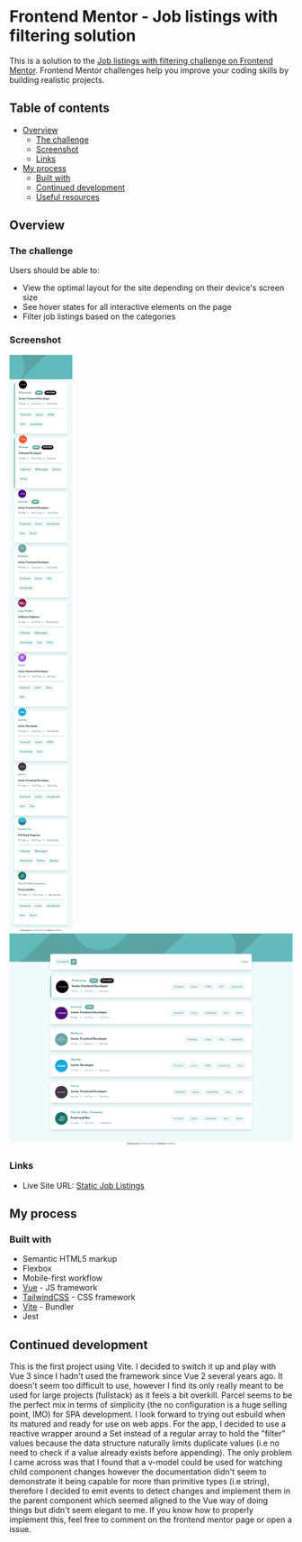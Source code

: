 # Frontend Mentor - Job listings with filtering solution

This is a solution to the [Job listings with filtering challenge on Frontend Mentor](https://www.frontendmentor.io/challenges/job-listings-with-filtering-ivstIPCt). Frontend Mentor challenges help you improve your coding skills by building realistic projects. 

## Table of contents

- [Overview](#overview)
  - [The challenge](#the-challenge)
  - [Screenshot](#screenshot)
  - [Links](#links)
- [My process](#my-process)
  - [Built with](#built-with)
  - [Continued development](#continued-development)
  - [Useful resources](#useful-resources)

## Overview

### The challenge

Users should be able to:

- View the optimal layout for the site depending on their device's screen size
- See hover states for all interactive elements on the page
- Filter job listings based on the categories

### Screenshot

![Mobile Screenshot](./screenshots/mobile.png)
![Desktop Screenshot](./screenshots/desktop.png)

### Links

- Live Site URL: [Static Job Listings](https://alexl8819.github.io/static-job-listings/)

## My process

### Built with

- Semantic HTML5 markup
- Flexbox
- Mobile-first workflow
- [Vue](https://vuejs.org/) - JS framework
- [TailwindCSS](https://tailwindcss.com/) - CSS framework
- [Vite](https://vitejs.dev/) - Bundler
- Jest

## Continued development

This is the first project using Vite. I decided to switch it up and play with Vue 3 since I hadn't used the framework since Vue 2 several years ago. It doesn't seem too difficult to use, however I find its only really meant to be used for large projects (fullstack) as it feels a bit overkill. Parcel seems to be the perfect mix in terms of simplicity (the no configuration is a huge selling point, IMO) for SPA development. I look forward to trying out esbuild when its matured and ready for use on web apps. For the app, I decided to use a reactive wrapper around a Set instead of a regular array to hold the "filter" values because the data structure naturally limits duplicate values (i.e no need to check if a value already exists before appending). The only problem I came across was that I found that a v-model could be used for watching child component changes however the documentation didn't seem to demonstrate it being capable for more than primitive types (i.e string), therefore I decided to emit events to detect changes and implement them in the parent component which seemed aligned to the Vue way of doing things but didn't seem elegant to me. If you know how to properly implement this, feel free to comment on the frontend mentor page or open a issue.
